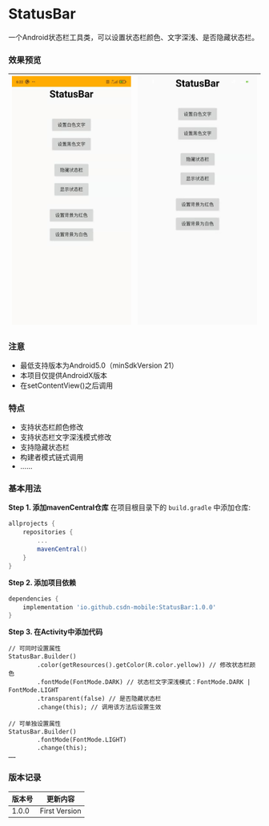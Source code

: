 # StatusBar

一个Android状态栏工具类，可以设置状态栏颜色、文字深浅、是否隐藏状态栏。

### 效果预览

|![](images/01.jpeg)|![](images/02.jpeg)|
|---|---|

### 注意
* 最低支持版本为Android5.0（minSdkVersion 21）
* 本项目仅提供AndroidX版本
* 在setContentView()之后调用

### 特点
* 支持状态栏颜色修改
* 支持状态栏文字深浅模式修改
* 支持隐藏状态栏
* 构建者模式链式调用
* ......

### 基本用法
**Step 1. 添加mavenCentral仓库**
在项目根目录下的 `build.gradle` 中添加仓库:
``` gradle
allprojects {
    repositories {
        ...
        mavenCentral()
    }
}
```
**Step 2. 添加项目依赖**
``` gradle
dependencies {
    implementation 'io.github.csdn-mobile:StatusBar:1.0.0'
}
```
**Step 3. 在Activity中添加代码**
```
// 可同时设置属性
StatusBar.Builder()
        .color(getResources().getColor(R.color.yellow)) // 修改状态栏颜色
        .fontMode(FontMode.DARK) // 状态栏文字深浅模式：FontMode.DARK | FontMode.LIGHT
        .transparent(false) // 是否隐藏状态栏
        .change(this); // 调用该方法后设置生效

// 可单独设置属性
StatusBar.Builder()
        .fontMode(FontMode.LIGHT)
        .change(this);
……
```

### 版本记录
|版本号|更新内容|
|---|---|
|1.0.0|First Version|

